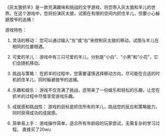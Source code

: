 《灰太狼抓羊》是一款充满趣味和挑战的文字游戏，将您带入灰太狼和羊儿的世界。在这个游戏中，您将扮演灰太狼，试图在有限的空间内抓住羊儿，但要小心躲避狼爷的追捕！

游戏特色：

1. 灵活的移动： 您可以通过输入“左”或“右”来控制灰太狼的移动，试图与羊儿在相同的位置相遇。

2. 可爱的羊儿： 游戏中有三只可爱的羊儿，分别是“小白”、“小黑”和“小花”，它们会随机移动。

3. 挑战与策略： 在抓羊的过程中，您需要谨慎选择移动方向，尽可能在合适的时机抓住羊儿，同时躲避狼爷的追捕。

4. 乐趣和娱乐： 游戏不仅充满了挑战，还带来了一份娱乐和轻松的乐趣，让您在抓羊的过程中尽情享受游戏乐趣。

5. 成就感和挑战性： 游戏的目标是抓住所有的羊儿，挑战您的反应和策略能力，同时获得成功的成就感。

6. 简单易上手： 游戏操作简单，适合所有年龄段的玩家尝试，无需复杂的学习过程。
直接买了20wu
